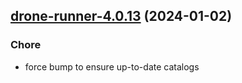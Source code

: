 

## [drone-runner-4.0.13](https://github.com/truecharts/charts/compare/drone-runner-4.0.12...drone-runner-4.0.13) (2024-01-02)

### Chore



- force bump to ensure up-to-date catalogs